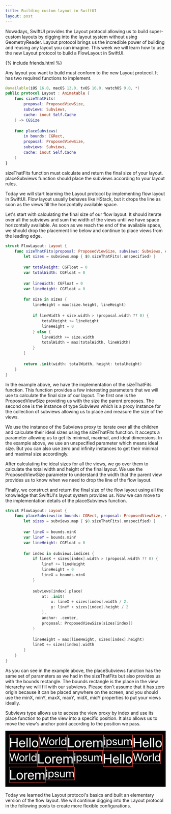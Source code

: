 ```yaml
---
title: Building custom layout in SwiftUI
layout: post
---
```


Nowadays, SwiftUI provides the Layout protocol allowing us to build super-custom layouts by digging into the layout system without using GeometryReader. Layout protocol brings us the incredible power of building and reusing any layout you can imagine. This week we will learn how to use the new Layout protocol to build a FlowLayout in SwiftUI.

{% include friends.html %}

Any layout you want to build must conform to the new Layout protocol. It has two required functions to implement.

```swift
@available(iOS 16.0, macOS 13.0, tvOS 16.0, watchOS 9.0, *)
public protocol Layout : Animatable {
    func sizeThatFits(
        proposal: ProposedViewSize,
        subviews: Subviews,
        cache: inout Self.Cache
    ) -> CGSize
    
    func placeSubviews(
        in bounds: CGRect,
        proposal: ProposedViewSize,
        subviews: Subviews,
        cache: inout Self.Cache
    ) 
}
```

sizeThatFits function must calculate and return the final size of your layout.
placeSubviews function should place the subviews according to your layout rules.

Today we will start learning the Layout protocol by implementing flow layout in SwiftUI. Flow layout usually behaves like HStack, but it drops the line as soon as the views fill the horizontally available space.

Let's start with calculating the final size of our flow layout. It should iterate over all the subviews and sum the width of the views until we have space horizontally available. As soon as we reach the end of the available space, we should drop the placement line below and continue to place views from the leading edge.

```swift
struct FlowLayout: Layout {
    func sizeThatFits(proposal: ProposedViewSize, subviews: Subviews, cache: inout ()) -> CGSize {
        let sizes = subviews.map { $0.sizeThatFits(.unspecified) }
        
        var totalHeight: CGFloat = 0
        var totalWidth: CGFloat = 0
        
        var lineWidth: CGFloat = 0
        var lineHeight: CGFloat = 0
        
        for size in sizes {
            lineHeight = max(size.height, lineHeight)
            
            if lineWidth + size.width > (proposal.width ?? 0) {
                totalHeight += lineHeight
                lineHeight = 0
            } else {
                lineWidth += size.width
                totalWidth = max(totalWidth, lineWidth)
            }
        }
        
        return .init(width: totalWidth, height: totalHeight)
    }
}
```

In the example above, we have the implementation of the sizeThatFits function. This function provides a few interesting parameters that we will use to calculate the final size of our layout. The first one is the ProposedViewSize providing us with the size the parent proposes. The second one is the instance of type Subviews which is a proxy instance for the collection of subviews allowing us to place and measure the size of the views.

We use the instance of the Subviews proxy to iterate over all the children and calculate their ideal sizes using the sizeThatFits function. It accepts a parameter allowing us to get its minimal, maximal, and ideal dimensions. In the example above, we use an unspecified parameter which means ideal size. But you can also use zero and infinity instances to get their minimal and maximal size accordingly.

After calculating the ideal sizes for all the views, we go over them to calculate the total width and height of the final layout. We use the ProposedViewSize parameter to understand the width that the parent view provides us to know when we need to drop the line of the flow layout.

Finally, we construct and return the final size of the flow layout using all the knowledge that SwiftUI's layout system provides us. Now we can move to the implementation details of the placeSubviews function.

```swift
struct FlowLayout: Layout {
    func placeSubviews(in bounds: CGRect, proposal: ProposedViewSize, subviews: Subviews, cache: inout ()) {
        let sizes = subviews.map { $0.sizeThatFits(.unspecified) }
        
        var lineX = bounds.minX
        var lineY = bounds.minY
        var lineHeight: CGFloat = 0
        
        for index in subviews.indices {
            if lineX + sizes[index].width > (proposal.width ?? 0) {
                lineY += lineHeight
                lineHeight = 0
                lineX = bounds.minX
            }
            
            subviews[index].place(
                at: .init(
                    x: lineX + sizes[index].width / 2,
                    y: lineY + sizes[index].height / 2
                ),
                anchor: .center,
                proposal: ProposedViewSize(sizes[index])
            )
            
            lineHeight = max(lineHeight, sizes[index].height)
            lineX += sizes[index].width
        }
    }
}
```

As you can see in the example above, the placeSubviews function has the same set of parameters as we had in the sizeThatFits but also provides us with the bounds rectangle. The bounds rectangle is the place in the view hierarchy we will fill with our subviews. Please don't assume that it has zero origin because it can be placed anywhere on the screen, and you should use the minX, minY, maxX, maxY, midX, midY properties to put your views ideally.

Subviews type allows us to access the view proxy by index and use its place function to put the view into a specific position. It also allows us to move the view's anchor point according to the position we pass.

![flow-layout](/public/flowlayout.png)

Today we learned the Layout protocol's basics and built an elementary version of the flow layout. We will continue digging into the Layout protocol in the following posts to create more flexible configurations.

